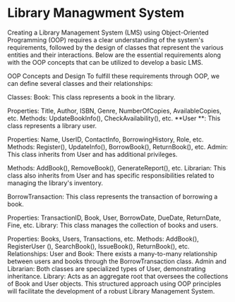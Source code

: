 # Library Managwment System

Creating a Library Management System (LMS) using Object-Oriented Programming (OOP) requires a clear understanding of the system's requirements, followed by the design of classes that represent the various entities and their interactions. Below are the essential requirements along with the OOP concepts that can be utilized to develop a basic LMS.

OOP Concepts and Design
To fulfill these requirements through OOP, we can define several classes and their relationships:

Classes:
Book: This class represents a book in the library.

Properties: Title, Author, ISBN, Genre, NumberOfCopies, AvailableCopies, etc.
Methods: UpdateBookInfo(), CheckAvailability(), etc.
**User **: This class represents a library user.

Properties: Name, UserID, ContactInfo, BorrowingHistory, Role, etc.
Methods: Register(), UpdateInfo(), BorrowBook(), ReturnBook(), etc.
Admin: This class inherits from User and has additional privileges.

Methods: AddBook(), RemoveBook(), GenerateReport(), etc.
Librarian: This class also inherits from User and has specific responsibilities related to managing the library's inventory.

BorrowTransaction: This class represents the transaction of borrowing a book.

Properties: TransactionID, Book, User, BorrowDate, DueDate, ReturnDate, Fine, etc.
Library: This class manages the collection of books and users.

Properties: Books, Users, Transactions, etc.
Methods: AddBook(), RegisterUser (), SearchBook(), IssueBook(), ReturnBook(), etc.
Relationships:
User and Book: There exists a many-to-many relationship between users and books through the BorrowTransaction class.
Admin and Librarian: Both classes are specialized types of User, demonstrating inheritance.
Library: Acts as an aggregate root that oversees the collections of Book and User objects.
This structured approach using OOP principles will facilitate the development of a robust Library Management System.
